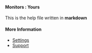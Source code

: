 #### Monitors : Yours

This is the help file written in **markdown**

#### More Information

- [Settings](/settings)
- [Support](/support)

